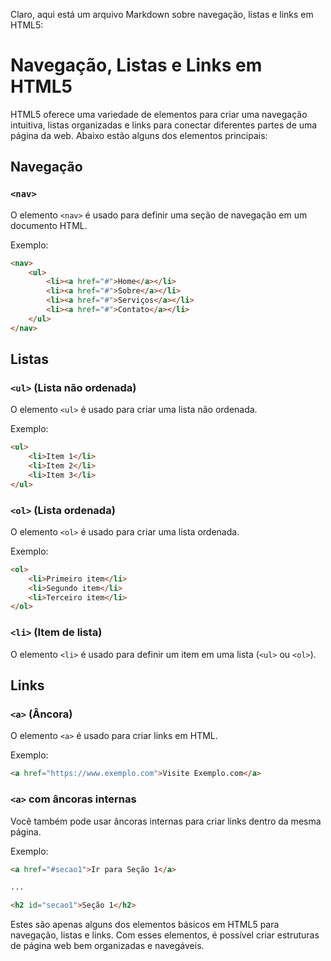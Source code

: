 Claro, aqui está um arquivo Markdown sobre navegação, listas e links em HTML5:

# Navegação, Listas e Links em HTML5

HTML5 oferece uma variedade de elementos para criar uma navegação intuitiva, listas organizadas e links para conectar diferentes partes de uma página da web. Abaixo estão alguns dos elementos principais:

## Navegação

### `<nav>`
O elemento `<nav>` é usado para definir uma seção de navegação em um documento HTML.

Exemplo:
```html
<nav>
    <ul>
        <li><a href="#">Home</a></li>
        <li><a href="#">Sobre</a></li>
        <li><a href="#">Serviços</a></li>
        <li><a href="#">Contato</a></li>
    </ul>
</nav>
```

## Listas

### `<ul>` (Lista não ordenada)
O elemento `<ul>` é usado para criar uma lista não ordenada.

Exemplo:
```html
<ul>
    <li>Item 1</li>
    <li>Item 2</li>
    <li>Item 3</li>
</ul>
```

### `<ol>` (Lista ordenada)
O elemento `<ol>` é usado para criar uma lista ordenada.

Exemplo:
```html
<ol>
    <li>Primeiro item</li>
    <li>Segundo item</li>
    <li>Terceiro item</li>
</ol>
```

### `<li>` (Item de lista)
O elemento `<li>` é usado para definir um item em uma lista (`<ul>` ou `<ol>`).

## Links

### `<a>` (Âncora)
O elemento `<a>` é usado para criar links em HTML.

Exemplo:
```html
<a href="https://www.exemplo.com">Visite Exemplo.com</a>
```

### `<a>` com âncoras internas
Você também pode usar âncoras internas para criar links dentro da mesma página.

Exemplo:
```html
<a href="#secao1">Ir para Seção 1</a>

...

<h2 id="secao1">Seção 1</h2>
```

Estes são apenas alguns dos elementos básicos em HTML5 para navegação, listas e links. Com esses elementos, é possível criar estruturas de página web bem organizadas e navegáveis.